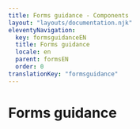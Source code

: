 ```yaml
---
title: Forms guidance - Components
layout: "layouts/documentation.njk"
eleventyNavigation:
  key: formsguidanceEN
  title: Forms guidance
  locale: en
  parent: formsEN
  order: 0
translationKey: "formsguidance"
---
```


# Forms guidance